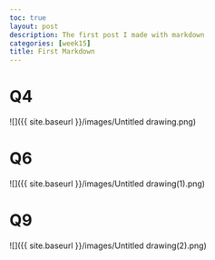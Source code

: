 ```yaml
---
toc: true
layout: post
description: The first post I made with markdown
categories: [week15]
title: First Markdown
---
```


# Q4

![]({{ site.baseurl }}/images/Untitled drawing.png)

# Q6

![]({{ site.baseurl }}/images/Untitled drawing(1).png)

# Q9

![]({{ site.baseurl }}/images/Untitled drawing(2).png)